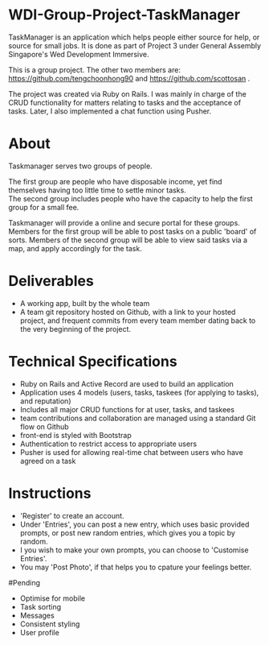 # WDI-Group-Project-TaskManager
TaskManager is an application which helps people either source for help, or source for small jobs. It is done as part of Project 3 under General Assembly Singapore's Wed Development Immersive.<br />

This is a group project. The other two members are: https://github.com/tengchoonhong90 and https://github.com/scottosan .<br />

 The project was created via Ruby on Rails. I was mainly in charge of the CRUD functionality for matters relating to tasks and the acceptance of tasks. Later, I also implemented a chat function using Pusher.

# About
Taskmanager serves two groups of people.<br />

The first group are people who have disposable income, yet find themselves having too little time to settle minor tasks.<br />
The second group includes people who have the capacity to help the first group for a small fee.<br />

Taskmanager will provide a online and secure portal for these groups. Members for the first group will be able to post tasks on a public 'board' of sorts. Members of the second group will be able to view said tasks via a map, and apply accordingly for the task.

# Deliverables
- A working app, built by the whole team
- A team git repository hosted on Github, with a link to your hosted project, and frequent commits from every team member dating back to the very beginning of the project.

# Technical Specifications
- Ruby on Rails and Active Record are used to build an application
- Application uses 4 models (users, tasks, taskees (for applying to tasks), and reputation)
- Includes all major CRUD functions for at user, tasks, and taskees
- team contributions and collaboration are managed using a standard Git flow on Github
- front-end is styled with Bootstrap
- Authentication to restrict access to appropriate users
- Pusher is used for allowing real-time chat between users who have agreed on a task

# Instructions
- 'Register' to create an account.
- Under 'Entries', you can post a new entry, which uses basic provided prompts, or post new random entries, which gives you a topic by random.
- I you wish to make your own prompts, you can choose to 'Customise Entries'.
- You may 'Post Photo', if that helps you to cpature your feelings better.

#Pending
- Optimise for mobile
- Task sorting
- Messages
- Consistent styling
- User profile
